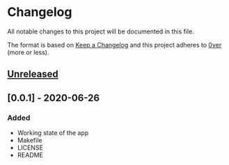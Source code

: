 # Changelog

All notable changes to this project will be documented in this file.

The format is based on [Keep a Changelog](http://keepachangelog.com/en/1.0.0/)
and this project adheres to [0ver](https://0ver.org) (more or less).

## [Unreleased]

## [0.0.1] - 2020-06-26

### Added

- Working state of the app
- Makefile
- LICENSE
- README

[Unreleased]: https://github.com/mvisonneau/vac/compare/0.0.1...HEAD